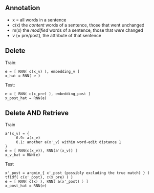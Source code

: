 ## Annotation

- x = all words in a sentence
- c(x) the _content_ words of a sentence, those that went unchanged
- m(x) the _modified_ words of a sentence, those that *were* changed
- v (= pre/post), the attribute of that sentence

## Delete
Train:
```
e = [ RNN( c(x_v) ), embedding_v ]
x_hat = RNN( e )
```

Test:
```
e = [ RNN( c(x_pre) ), embedding_post ]
x_post_hat = RNN(e)
```


## Delete AND Retrieve

Train
```
a'(x_v) = {
	 0.9: a(x_v)
	 0.1: another a(x'_v) within word-edit distance 1
}
e = [ RNN(c(x_v)), RNN(a'(x_v)) ]
x_v_hat = RNN(e)
```


Test
```
x'_post = argmin_{ x'_post (possibly excluding the true match) } ( tfidf( c(x'_post), c(x_pre) ) )
e = [ RNN( c(x) ), RNN( a(x'_post) ) ]
x_post_hat = RNN(e)
```